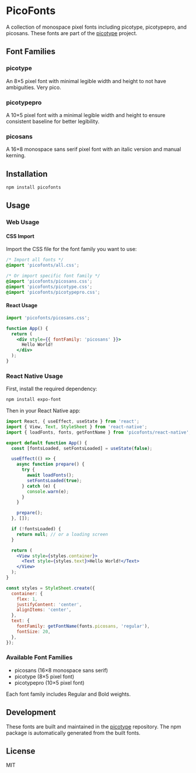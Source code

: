 # PicoFonts

A collection of monospace pixel fonts including picotype, picotypepro, and picosans. These fonts are part of the [picotype](https://github.com/picocherry/picotype) project.

## Font Families


### picotype
An 8×5 pixel font with minimal legible width and height to not have ambiguities. Very pico.


### picotypepro
A 10×5 pixel font with a minimal legible width and height to ensure consistent baseline for better legibility.


### picosans
A 16×8 monospace sans serif pixel font with an italic version and manual kerning.


## Installation

```bash
npm install picofonts
```

## Usage

### Web Usage

#### CSS Import

Import the CSS file for the font family you want to use:

```css
/* Import all fonts */
@import 'picofonts/all.css';

/* Or import specific font family */
@import 'picofonts/picosans.css';
@import 'picofonts/picotype.css';
@import 'picofonts/picotypepro.css';
```

#### React Usage

```jsx
import 'picofonts/picosans.css';

function App() {
  return (
    <div style={{ fontFamily: 'picosans' }}>
      Hello World!
    </div>
  );
}
```

### React Native Usage

First, install the required dependency:
```bash
npm install expo-font
```

Then in your React Native app:

```jsx
import React, { useEffect, useState } from 'react';
import { View, Text, StyleSheet } from 'react-native';
import { loadFonts, fonts, getFontName } from 'picofonts/react-native';

export default function App() {
  const [fontsLoaded, setFontsLoaded] = useState(false);

  useEffect(() => {
    async function prepare() {
      try {
        await loadFonts();
        setFontsLoaded(true);
      } catch (e) {
        console.warn(e);
      }
    }

    prepare();
  }, []);

  if (!fontsLoaded) {
    return null; // or a loading screen
  }

  return (
    <View style={styles.container}>
      <Text style={styles.text}>Hello World!</Text>
    </View>
  );
}

const styles = StyleSheet.create({
  container: {
    flex: 1,
    justifyContent: 'center',
    alignItems: 'center',
  },
  text: {
    fontFamily: getFontName(fonts.picosans, 'regular'),
    fontSize: 20,
  },
});
```

### Available Font Families

- picosans (16×8 monospace sans serif)
- picotype (8×5 pixel font)
- picotypepro (10×5 pixel font)

Each font family includes Regular and Bold weights.

## Development

These fonts are built and maintained in the [picotype](https://github.com/picocherry/picotype) repository. The npm package is automatically generated from the built fonts.

## License

MIT 